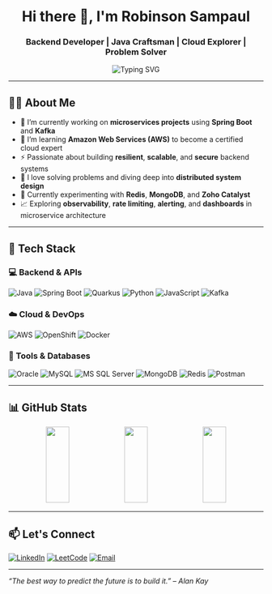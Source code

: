 <h1 style="text-align: center">Hi there 👋, I'm Robinson Sampaul</h1>
<h3 style="text-align: center">Backend Developer | Java Craftsman | Cloud Explorer | Problem Solver</h3>

<p style="text-align: center">
  <img src="https://readme-typing-svg.herokuapp.com?center=true&vCenter=true&lines=Backend+Developer;Java+%7C+Spring+Boot+%7C+Microservices;" alt="Typing SVG" />
</p>

---

## 🧑‍💻 About Me

- 🔭 I’m currently working on **microservices projects** using **Spring Boot** and **Kafka**
- 🌱 I’m learning **Amazon Web Services (AWS)** to become a certified cloud expert
- ⚡ Passionate about building **resilient**, **scalable**, and **secure** backend systems
- 🧠 I love solving problems and diving deep into **distributed system design**
- 🧪 Currently experimenting with **Redis**, **MongoDB**, and **Zoho Catalyst**
- 📈 Exploring **observability**, **rate limiting**, **alerting**, and **dashboards** in microservice architecture

---

## 🚀 Tech Stack

### 💻 Backend & APIs
![Java](https://img.shields.io/badge/Java-ED8B00?style=for-the-badge&logo=java&logoColor=white)
![Spring Boot](https://img.shields.io/badge/Spring_Boot-6DB33F?style=for-the-badge&logo=spring-boot&logoColor=white)
![Quarkus](https://img.shields.io/badge/Quarkus-4695EB?style=for-the-badge&logo=quarkus&logoColor=white)
![Python](https://img.shields.io/badge/Python-3776AB?style=for-the-badge&logo=python&logoColor=white)
![JavaScript](https://img.shields.io/badge/JavaScript-F7DF1E?style=for-the-badge&logo=javascript&logoColor=black)
![Kafka](https://img.shields.io/badge/Kafka-231F20?style=for-the-badge&logo=apache-kafka&logoColor=white)

### ☁️ Cloud & DevOps
![AWS](https://img.shields.io/badge/AWS-232F3E?style=for-the-badge&logo=amazon-aws&logoColor=white)
![OpenShift](https://img.shields.io/badge/OpenShift-E00B1C?style=for-the-badge&logo=red-hat-open-shift&logoColor=white)
![Docker](https://img.shields.io/badge/Docker-2496ED?style=for-the-badge&logo=docker&logoColor=white)

### 🧰 Tools & Databases
![Oracle](https://img.shields.io/badge/Oracle-F80000?style=for-the-badge&logo=oracle&logoColor=white)
![MySQL](https://img.shields.io/badge/MySQL-00758F?style=for-the-badge&logo=mysql&logoColor=white)
![MS SQL Server](https://img.shields.io/badge/MS_SQL_Server-CC2927?style=for-the-badge&logo=microsoft-sql-server&logoColor=white)
![MongoDB](https://img.shields.io/badge/MongoDB-4EA94B?style=for-the-badge&logo=mongodb&logoColor=white)
![Redis](https://img.shields.io/badge/Redis-DC382D?style=for-the-badge&logo=redis&logoColor=white)
![Postman](https://img.shields.io/badge/Postman-FF6C37?style=for-the-badge&logo=postman&logoColor=white)

---

## 📊 GitHub Stats

<p style="text-align: center">
  <img src="https://github-readme-stats.vercel.app/api?username=Robinson-SamPaul&show_icons=true&theme=tokyonight" width="30%" height="150 alt="Stats"/>
  <img src="https://github-readme-stats.vercel.app/api/top-langs?username=Robinson-SamPaul&layout=compact&langs_count=5&theme=tokyonight" width="30%" height="150  alt="languages graph" />
  <img src="https://github-readme-streak-stats.herokuapp.com/?user=Robinson-SamPaul&theme=tokyonight" width="30%" height="150 alt="Contributions"/>
</p>

---

## 📫 Let's Connect

[![LinkedIn](https://img.shields.io/badge/LinkedIn-blue?style=for-the-badge&logo=linkedin&logoColor=white)](https://www.linkedin.com/in/robinson-sampaul-e/)
[![LeetCode](https://img.shields.io/badge/LeetCode-FFA116?style=for-the-badge&logo=leetcode&logoColor=black)](https://leetcode.com/u/Robinson_SamPaul/)
[![Email](https://img.shields.io/badge/Email-D14836?style=for-the-badge&logo=gmail&logoColor=white)](mailto:robinpaulsam264@gmail.com)

---

_“The best way to predict the future is to build it.” – Alan Kay_
